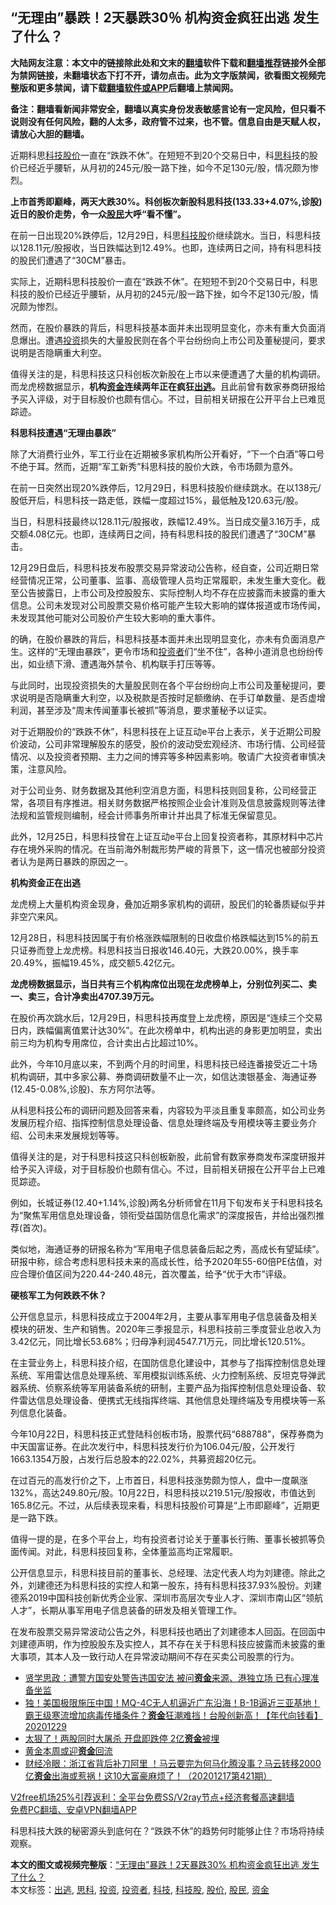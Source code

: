  <h2>“无理由”暴跌！2天暴跌30％ 机构资金疯狂出逃 发生了什么？</h2> <p class="notice"><b>大陆网友注意：本文中的链接除此处和文末的<a href="https://github.com/bannedbook/fanqiang" >翻墙</a>软件下载和<a href="https://github.com/killgcd/justmysocks/blob/master/README.md">翻墙推荐</a>链接外全部为禁网链接，未翻墙状态下打不开，请勿点击。此为文字版禁闻，欲看图文视频完整版和更多禁闻，请下载<a href="https://github.com/bannedbook/fanqiang">翻墙软件或APP</a>后翻墙上禁闻网。</p><p>备注：翻墙看新闻非常安全，翻墙以真实身份发表敏感言论有一定风险，但只看不说则没有任何风险，翻的人太多，政府管不过来，也不管。信息自由是天赋人权，请放心大胆的翻墙。</b></p>  <div class="entry"> <p id="summary">近期科思<a href="https://www.bannedbook.org/bnews/tag/%E7%A7%91%E6%8A%80/" class="st_tag internal_tag" rel="tag" title="标签 科技 下的日志">科技</a><a href="https://www.bannedbook.org/bnews/tag/%E8%82%A1%E4%BB%B7/" class="st_tag internal_tag" rel="tag" title="标签 股价 下的日志">股价</a>一直在“跌跌不休”。在短短不到20个交易日中，科<a href="https://www.bannedbook.org/bnews/tag/%e6%80%9d%e7%a7%91/" class="st_tag internal_tag" rel="tag" title="标签 思科 下的日志">思科</a>技的股价已经近乎腰斩，从月初的245元/股一路下挫，如今不足130元/股，情况颇为惨烈。</p> <p><strong>上市首秀即巅峰，两天大跌30%。科创板次新股科思科技(133.33+4.07%,诊股)近日的股价走势，令一众<a href="https://www.bannedbook.org/bnews/tag/%e8%82%a1%e6%b0%91/" class="st_tag internal_tag" rel="tag" title="标签 股民 下的日志">股民</a>大呼“看不懂”。</strong></p> <p>在前一日出现20%跌停后，12月29日，科思<a href="https://www.bannedbook.org/bnews/tag/%e7%a7%91%e6%8a%80%e8%82%a1/" class="st_tag internal_tag" rel="tag" title="标签 科技股 下的日志">科技股</a>价继续跳水。当日，科思科技以128.11元/股报收，当日跌幅达到12.49%。也即，连续两日之间，持有科思科技的股民们遭遇了“30CM”暴击。</p> <p>实际上，近期科思科技股价一直在“跌跌不休”。在短短不到20个交易日中，科思科技的股价已经近乎腰斩，从月初的245元/股一路下挫，如今不足130元/股，情况颇为惨烈。</p> <p>然而，在股价暴跌的背后，科思科技基本面并未出现明显变化，亦未有重大负面消息爆出。遭遇<a href="https://www.bannedbook.org/bnews/tag/%e6%8a%95%e8%b5%84/" class="st_tag internal_tag" rel="tag" title="标签 投资 下的日志">投资</a>损失的大量股民则在各个平台纷纷向上市公司及董秘提问，要求说明是否隐瞒重大利空。</p> <p>值得关注的是，科思科技这只科创板次新股在上市以来便遭遇了大量的机构调研。而龙虎榜数据显示，<strong>机构<a href="https://www.bannedbook.org/bnews/tag/%E8%B5%84%E9%87%91/" class="st_tag internal_tag" rel="tag" title="标签 资金 下的日志">资金</a>连续两年正在疯狂<a href="https://www.bannedbook.org/bnews/tag/%E5%87%BA%E9%80%83/" class="st_tag internal_tag" rel="tag" title="标签 出逃 下的日志">出逃</a>。</strong>且此前曾有数家券商研报给予买入评级，对于目标股价也颇有信心。不过，目前相关研报在公开平台上已难觅踪迹。</p> <p><strong>科思科技遭遇“无理由暴跌”</strong></p> <p>除了大消费行业外，军工行业在近期被多家机构所公开看好，“下一个白酒”等口号不绝于耳。然而，近期“军工新秀”科思科技的股价大跌，令市场颇为意外。</p>  <p>在前一日突然出现20%跌停后，12月29日，科思科技股价继续跳水。在以138元/股低开后，科思科技一路走低，跌幅一度超过15%，最低触及120.63元/股。</p> <p>当日，科思科技最终以128.11元/股报收，跌幅12.49%。当日成交量3.16万手，成交额4.08亿元。也即，连续两日之间，持有科思科技的股民们遭遇了“30CM”暴击。</p> <p>12月29日盘后，科思科技发布股票交易异常波动公告称，经自查，公司近期日常经营情况正常，公司董事、监事、高级管理人员均正常履职，未发生重大变化。截至公告披露日，上市公司及控股股东、实际控制人均不存在应披露而未披露的重大信息。公司未发现对公司股票交易价格可能产生较大影响的媒体报道或市场传闻，未发现其他可能对公司股价产生较大影响的重大事件。</p> <p>的确，在股价暴跌的背后，科思科技基本面并未出现明显变化，亦未有负面消息产生。这样的“无理由暴跌”，更令市场和<a href="https://www.bannedbook.org/bnews/tag/%e6%8a%95%e8%b5%84%e8%80%85/" class="st_tag internal_tag" rel="tag" title="标签 投资者 下的日志">投资者</a>们“坐不住”，各种小道消息也纷纷传出，如业绩下滑、遭遇海外禁令、机构联手打压等等。</p> <p>与此同时，出现投资损失的大量股民则在各个平台纷纷向上市公司及董秘提问，要求说明是否隐瞒重大利空，以及税款是否按时足额缴纳、在手订单数量、是否虚增利润，甚至涉及“周末传闻董事长被抓”等消息，要求董秘予以证实。</p> <p>对于近期股价的“跌跌不休”，科思科技在上证互动e平台上表示，关于近期公司股价波动，公司非常理解股东的感受，股价的波动受宏观经济、市场行情、公司经营情况、以及投资者预期、主力之间的博弈等多种因素影响。敬请广大投资者审慎决策，注意风险。</p> <p>对于公司业务、财务数据及其他利空消息方面，科思科技则回复称，公司经营正常，各项目有序推进。相关财务数据严格按照企业会计准则及信息披露规则等法律法规和监管规则编制，经会计师事务所审计并出具了标准无保留意见。</p> <p>此外，12月25日，科思科技曾在上证互动e平台上回复投资者称，其原材料中芯片存在境外采购的情况。在当前海外制裁形势严峻的背景下，这一情况也被部分投资者认为是两日暴跌的原因之一。</p>  <p><strong>机构资金正在出逃</strong></p> <p>龙虎榜上大量机构资金现身，叠加近期多家机构的调研，股民们的轮番质疑似乎并非空穴来风。</p> <p>12月28日，科思科技因属于有价格涨跌幅限制的日收盘价格跌幅达到15%的前五只证券而登上龙虎榜。科思科技当日报收146.40元，大跌20.00%，换手率20.49%，振幅19.45%，成交额5.42亿元。</p> <p><strong>龙虎榜数据显示，当日共有三个机构席位出现在龙虎榜单上，分别位列买二、卖一、卖三，合计净卖出4707.39万元。</strong></p> <p>在股价再次跳水后，12月29日，科思科技再度登上龙虎榜，原因是“连续三个交易日内，跌幅偏离值累计达30%”。在此次榜单中，机构出逃的身影更加明显，卖出前三均为机构专用席位，合计卖出占比超过10%。</p> <p>此外，今年10月底以来，不到两个月的时间里，科思科技已经连番接受近二十场机构调研，其中多家公募、券商调研数量不止一次，如信达澳银基金、海通证券(12.45-0.08%,诊股)、东方阿尔法等。</p> <p>从科思科技公布的调研问题及回答来看，内容较为平淡且重复率颇高，如公司业务发展历程介绍、指挥控制信息处理设备、信息处理终端及专用模块等主要业务介绍、公司未来发展规划等等。</p> <p>值得关注的是，对于科思科技这只科创板新股，此前曾有数家券商发布深度研报并给予买入评级，对于目标股价也颇有信心。不过，目前相关研报在公开平台上已难觅踪迹。</p>  <p>例如，长城证券(12.40+1.14%,诊股)两名分析师曾在11月下旬发布关于科思科技名为“聚焦军用信息处理设备，领衔受益国防信息化需求”的深度报告，并给出强烈推荐(首次)。</p> <p>类似地，海通证券的研报名称为“军用电子信息装备后起之秀，高成长有望延续”。研报中称，综合考虑科思科技未来的高成长性，给予2020年55-60倍PE估值，对应合理价值区间为220.44-240.48元，首次覆盖，给予“优于大市”评级。</p> <p><strong>硬核军工为何跌跌不休？</strong></p> <p>公开信息显示，科思科技成立于2004年2月，主要从事军用电子信息装备及相关模块的研发、生产和销售。2020年三季报显示，科思科技前三季度营业总收入为3.42亿元，同比增长53.68%；归母净利润4547.71万元，同比增长120.51%。</p> <p>在主营业务上，科思科技介绍，在国防信息化建设中，其参与了指挥控制信息处理系统、军用雷达信息处理系统、军用模拟训练系统、火力控制系统、反坦克导弹武器系统、侦察系统等军用装备系统的研制，主要产品为指挥控制信息处理设备、软件雷达信息处理设备、便携式无线指挥终端、其他信息处理终端及专用模块等一系列信息化装备。</p> <p>今年10月22日，科思科技正式登陆科创板市场，股票代码“688788”，保荐券商为中天国富证券。在此次发行中，科思科技发行价为106.04元/股，公开发行1663.1354万股，占发行后总股本的22.02%，共募资超20亿元。</p> <p>在过百元的高发行价之下，上市首日，科思科技涨势颇为惊人，盘中一度飙涨132%，高达249.80元/股。10月22日，科思科技以219.51元/股报收，市值达到165.8亿元。不过，从后续表现来看，科思科技股价可算是“上市即巅峰”，近期更是一路下跌。</p> <p>值得一提的是，在多个平台上，均有投资者讨论关于董事长行贿、董事长被抓等负面传闻。对此，科思科技回复称，全体董监高均正常履职。</p>  <p>公开信息显示，科思科技目前的董事长、总经理、法定代表人均为刘建德。除此之外，刘建德还为科思科技的实控人和第一股东，持有科思科技37.93%股份。刘建德系2019中国科技创新优秀企业家、深圳市高层次专业人才、深圳市南山区“领航人才”，长期从事军用电子信息装备的研发及相关管理工作。</p> <p>在发布股票交易异常波动公告之外，科思科技也晒出了刘建德本人回函。在回函中刘建德声明，作为控股股东及实控人，其不存在关于科思科技应披露而未披露的重大事项，其本人及一致行动人在异常波动期间不存在买卖公司股票的行为。</p> <ul class='op-related-articles' title='相关阅读'> <li><a href='https://www.bannedbook.org/bnews/comments/20201230/1457370.html' target='_blank'>贤学思政：遭警方国安处警告违国安法 被问<b>资金</b>来源、港独立场 已有心理准备坐监</a></li> <li><a href='https://www.bannedbook.org/bnews/taiwannews/20201229/1457293.html' target='_blank'>独！美国极限施压中国！MQ-4C无人机逼近广东沿海！B-1B逼近三亚基地！霸王级寒流增加病毒传播条件？<b>资金</b>狂潮难挡！台股创新高！【年代向钱看】20201229</a></li> <li><a href='https://www.bannedbook.org/bnews/cnnews/20201228/1456385.html' target='_blank'>太狠了！两股同时大屠杀 开盘即跌停 2亿<b>资金</b>被埋</a></li> <li><a href='https://www.bannedbook.org/bnews/finance/20201228/1456272.html' target='_blank'>黄金本周或迎<b>资金</b>回流</a></li> <li><a href='https://www.bannedbook.org/bnews/bannedvideo/20201227/1455866.html' target='_blank'>财经冷眼：浙江省背后补刀阿里 ！马云要完为何马化腾没事？马云转移2000亿<b>资金</b>出海或惹祸！这10大富豪麻烦了！（20201217第421期）</a></li> </ul> <p class="texttj"> <a href="https://www.bannedbook.org/forum23/topic22702.html" target="_blank">V2free机场25%引荐返利：全平台免费SS/V2ray节点+经济套餐高速翻墙</a><br/> <a href="https://github.com/bannedbook/fanqiang/wiki/%E7%A6%81%E9%97%BB%E7%BD%91%E5%AE%89%E5%8D%93%E7%BF%BB%E5%A2%99%E6%96%B0%E9%97%BBAPP" target="_blank">免费PC翻墙、安卓VPN翻墙APP</a></p><p>科思科技大跌的秘密源头到底何在？“跌跌不休”的趋势何时能够止住？市场将持续观察。</p><a name='sharetosocial'></a>       <div><b>本文的图文或视频完整版</b>：<a href='https://www.bannedbook.org/bnews/finance/20201230/1457780.html'>“无理由”暴跌！2天暴跌30% 机构资金疯狂出逃 发生了什么？</a></div>  </div><!--END ENTRY--> <div class="postfooter"> <div>本文标签：<a href="https://www.bannedbook.org/bnews/tag/%E5%87%BA%E9%80%83/" rel="tag">出逃</a>, <a href="https://www.bannedbook.org/bnews/tag/%e6%80%9d%e7%a7%91/" rel="tag">思科</a>, <a href="https://www.bannedbook.org/bnews/tag/%e6%8a%95%e8%b5%84/" rel="tag">投资</a>, <a href="https://www.bannedbook.org/bnews/tag/%e6%8a%95%e8%b5%84%e8%80%85/" rel="tag">投资者</a>, <a href="https://www.bannedbook.org/bnews/tag/%E7%A7%91%E6%8A%80/" rel="tag">科技</a>, <a href="https://www.bannedbook.org/bnews/tag/%e7%a7%91%e6%8a%80%e8%82%a1/" rel="tag">科技股</a>, <a href="https://www.bannedbook.org/bnews/tag/%E8%82%A1%E4%BB%B7/" rel="tag">股价</a>, <a href="https://www.bannedbook.org/bnews/tag/%e8%82%a1%e6%b0%91/" rel="tag">股民</a>, <a href="https://www.bannedbook.org/bnews/tag/%E8%B5%84%E9%87%91/" rel="tag">资金</a></div>  </div><!--END POSTFOOTER--> 